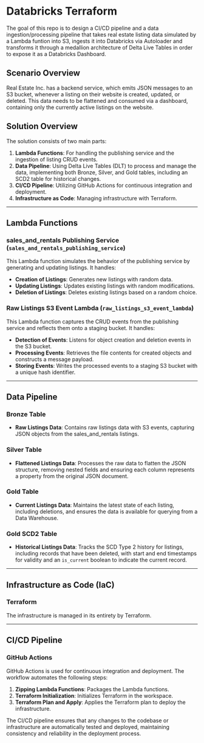 # Databricks Terraform

The goal of this repo is to design a CI/CD pipeline and a data ingestion/processing pipeline that takes real estate listing data simulated by a Lambda funtion into S3, ingests it into Databricks via Autoloader and transforms it through a medallion architecture of Delta Live Tables in order to expose it as a Databricks Dashboard.

## Scenario Overview

Real Estate Inc. has a backend service, which emits JSON messages to an S3 bucket, whenever a listing on their website is created, updated, or deleted. This data needs to be flattened and consumed via a dashboard, containing only the currently active listings on the website.

## Solution Overview

The solution consists of two main parts:

1. **Lambda Functions**: For handling the publishing service and the ingestion of listing CRUD events.
2. **Data Pipeline**: Using Delta Live Tables (DLT) to process and manage the data, implementing both Bronze, Silver, and Gold tables, including an SCD2 table for historical changes.
3. **CI/CD Pipeline**: Utilizing GitHub Actions for continuous integration and deployment.
4. **Infrastructure as Code**: Managing infrastructure with Terraform.

---

## Lambda Functions

### sales_and_rentals Publishing Service (`sales_and_rentals_publishing_service`)

This Lambda function simulates the behavior of the publishing service by generating and updating listings. It handles:

- **Creation of Listings**: Generates new listings with random data.
- **Updating Listings**: Updates existing listings with random modifications.
- **Deletion of Listings**: Deletes existing listings based on a random choice.

### Raw Listings S3 Event Lambda (`raw_listings_s3_event_lambda`)

This Lambda function captures the CRUD events from the publishing service and reflects them onto a staging bucket. It handles:

- **Detection of Events**: Listens for object creation and deletion events in the S3 bucket.
- **Processing Events**: Retrieves the file contents for created objects and constructs a message payload.
- **Storing Events**: Writes the processed events to a staging S3 bucket with a unique hash identifier.

---

## Data Pipeline

### Bronze Table

- **Raw Listings Data**: Contains raw listings data with S3 events, capturing JSON objects from the sales_and_rentals listings.

### Silver Table

- **Flattened Listings Data**: Processes the raw data to flatten the JSON structure, removing nested fields and ensuring each column represents a property from the original JSON document.

### Gold Table

- **Current Listings Data**: Maintains the latest state of each listing, including deletions, and ensures the data is available for querying from a Data Warehouse.

### Gold SCD2 Table

- **Historical Listings Data**: Tracks the SCD Type 2 history for listings, including records that have been deleted, with start and end timestamps for validity and an `is_current` boolean to indicate the current record.

---

## Infrastructure as Code (IaC)

### Terraform

The infrastructure is managed in its entirety by Terraform.

---

## CI/CD Pipeline

### GitHub Actions

GitHub Actions is used for continuous integration and deployment. The workflow automates the following steps:

1. **Zipping Lambda Functions**: Packages the Lambda functions.
2. **Terraform Initialization**: Initializes Terraform in the workspace.
3. **Terraform Plan and Apply**: Applies the Terraform plan to deploy the infrastructure.

The CI/CD pipeline ensures that any changes to the codebase or infrastructure are automatically tested and deployed, maintaining consistency and reliability in the deployment process.
